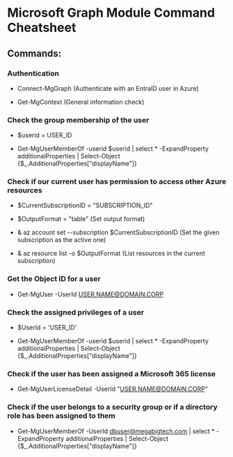 # Microsoft Graph Module Command Cheatsheet

## Commands:

### Authentication

 - Connect-MgGraph (Authenticate with an EntraID user in Azure)

 - Get-MgContext (General information check)

### Check the group membership of the user

 - $userid = USER_ID

 - Get-MgUserMemberOf -userid $userid | select * -ExpandProperty additionalProperties | Select-Object {$_.AdditionalProperties["displayName"]}

### Check if our current user has permission to access other Azure resources

 - $CurrentSubscriptionID = "SUBSCRIPTION_ID"

 - $OutputFormat = "table" (Set output format)

 - & az account set --subscription $CurrentSubscriptionID (Set the given subscription as the active one)

 - & az resource list -o $OutputFormat (List resources in the current subscription)

### Get the Object ID for a user

 - Get-MgUser -UserId USER.NAME@DOMAIN.CORP

### Check the assigned privileges of a user 

 - $UserId = 'USER_ID'

 - Get-MgUserMemberOf -userid $userid | select * -ExpandProperty additionalProperties | Select-Object {$_.AdditionalProperties["displayName"]}

### Check if the user has been assigned a Microsoft 365 license

 - Get-MgUserLicenseDetail -UserId "USER.NAME@DOMAIN.CORP"

### Check if the user belongs to a security group or if a directory role has been assigned to them

 - Get-MgUserMemberOf -UserId dbuser@megabigtech.com | select * -ExpandProperty additionalProperties | Select-Object {$_.AdditionalProperties["displayName"]}
